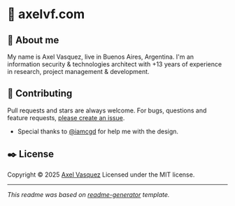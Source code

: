 # :rocket: axelvf.com

## :space_invader: About me

My name is Axel Vasquez, live in Buenos Aires, Argentina. I'm an information security & technologies architect with +13 years of experience in research, project management & development.

## :blue_heart: Contributing

Pull requests and stars are always welcome. For bugs, questions and feature requests, [please create an issue](https://github.com/axelvf/axelvf.github.io/issues).

* Special thanks to [@iamcgd](https://github.com/iamcgd) for help me with the design.


## :black_nib: License

Copyright © 2025 [Axel Vasquez](https://github.com/axelvf)
Licensed under the MIT license.

***

_This readme was based on [readme-generator](https://github.com/jonschlinkert/readme-generator) template._